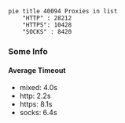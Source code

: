 
```mermaid
pie title 40094 Proxies in list
    "HTTP" : 28212
    "HTTPS": 10428
    "SOCKS" : 8420
```

### Some Info
#### Average Timeout

- mixed: 4.0s
- http: 2.2s
- https: 8.1s
- socks: 6.4s